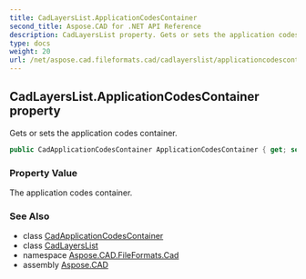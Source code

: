 ```yaml
---
title: CadLayersList.ApplicationCodesContainer
second_title: Aspose.CAD for .NET API Reference
description: CadLayersList property. Gets or sets the application codes container
type: docs
weight: 20
url: /net/aspose.cad.fileformats.cad/cadlayerslist/applicationcodescontainer/
---
```

## CadLayersList.ApplicationCodesContainer property

Gets or sets the application codes container.

```csharp
public CadApplicationCodesContainer ApplicationCodesContainer { get; set; }
```

### Property Value

The application codes container.

### See Also

* class [CadApplicationCodesContainer](../../../aspose.cad.fileformats.cad.cadobjects/cadapplicationcodescontainer/)
* class [CadLayersList](../)
* namespace [Aspose.CAD.FileFormats.Cad](../../../aspose.cad.fileformats.cad/)
* assembly [Aspose.CAD](../../../)



